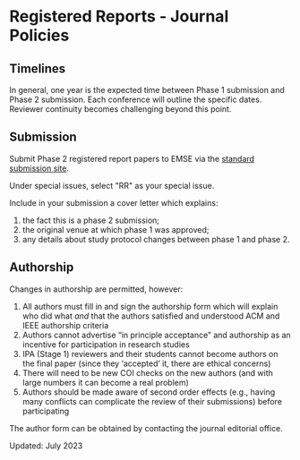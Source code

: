 # Registered Reports - Journal Policies

## Timelines
In general, one year is the expected time between Phase 1 submission and Phase 2 submission. Each conference will outline the specific dates. Reviewer continuity becomes challenging beyond this point.

## Submission
Submit Phase 2 registered report papers to EMSE via the [standard submission site](https://www.editorialmanager.com/emse/default2.aspx). 

Under special issues, select "RR" as your special issue. 

Include in your submission a cover letter which explains:
1. the fact this is a phase 2 submission;
2. the original venue at which phase 1 was approved;
3. any details about study protocol changes between phase 1 and phase 2.


## Authorship
Changes in authorship are permitted, however:

1. All authors must fill in and sign the authorship form which will explain who did what *and* that the authors satisfied and understood ACM and IEEE authorship criteria
2. Authors cannot advertise “in principle acceptance” and authorship as an incentive for participation in research studies
3. IPA (Stage 1) reviewers and their students cannot become authors on the final paper (since they ‘accepted’ it, there are ethical concerns)
4. There will need to be new COI checks on the new authors (and with large numbers it can become a real problem)
5. Authors should be made aware of second order effects (e.g., having many conflicts can complicate the review of their submissions) before participating

The author form can be obtained by contacting the journal editorial office.

Updated: July 2023
